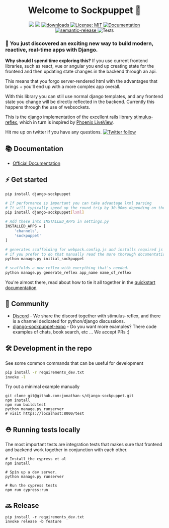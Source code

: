 <p align="center">
  <h1 align="center">Welcome to Sockpuppet 👋</h1>
  <p align="center">
    <img src="https://img.shields.io/pypi/v/django-sockpuppet"/>
    <img src="https://img.shields.io/npm/v/sockpuppet-js.svg?color=blue" />
    <a href="https://www.npmjs.com/package/sockpuppet-js">
      <img alt="downloads" src="https://img.shields.io/npm/dm/sockpuppet-js.svg?color=blue" target="_blank" />
    </a>
    <a href="https://github.com/jonathan-s/sockpuppet/blob/master/LICENSE">
      <img alt="License: MIT" src="https://img.shields.io/badge/license-MIT-brightgreen.svg" target="_blank" />
    </a>
    <a href="https://sockpuppet.argpar.se/" target="_blank">
      <img alt="Documentation" src="https://img.shields.io/badge/documentation-yes-brightgreen.svg" />
    </a>
    <br />
    <a href="#badge">
      <img alt="semantic-release" src="https://img.shields.io/badge/%20%20%F0%9F%93%A6%F0%9F%9A%80-semantic--release-e10079.svg">
    </a>
    <img src="https://travis-ci.org/jonathan-s/django-sockpuppet.svg?branch=master" alt="Tests">
  </p>
</p>


### 🎉 **You just discovered an exciting new way to build modern, reactive, real-time apps with Django.**

**Why should I spend time exploring this?** If you use current frontend libraries, such as react, vue or angular you end up creating state for the frontend and then updating state changes in the backend through an api.

This means that you forgo server-rendered html with the advantages that brings + you'll end up with a more complex app overall.

With this library you can still use normal django templates, and any frontend state you change will be directly reflected in the backend. Currently this happens through the use of websockets.

This is the django implementation of the excellent rails library [stimulus-reflex][1], which in turn is inspired by [Phoenix LiveView][2].

Hit me up on twitter if you have any questions.  [![Twitter follow](https://img.shields.io/twitter/follow/argparse?style=social)](https://twitter.com/argparse)

## 📚 Documentation

- [Official Documentation](https://sockpuppet.argpar.se/)

## ⚡️ Get started

```bash
pip install django-sockpuppet

# If performance is important you can take advantage lxml parsing
# It will typically speed up the round trip by 30-90ms depending on the html
pip install django-sockpuppet[lxml]

# Add these into INSTALLED_APPS in settings.py
INSTALLED_APPS = [
    'channels',
    'sockpuppet'
]

# generates scaffolding for webpack.config.js and installs required js dependencies
# if you prefer to do that manually read the more thorough documentation
python manage.py initial_sockpuppet

# scaffolds a new reflex with everything that's needed.
python manage.py generate_reflex app_name name_of_reflex
```

You're almost there, read about how to tie it all together in the [quickstart documentation][3]

## 💙 Community

- [Discord](https://discord.gg/XveN625) - We share the discord together with stimulus-reflex, and there is a channel dedicated for python/django discussions.
- [django-sockpuppet-expo](https://github.com/zodman/django-sockpuppet-expo) - Do you want more examples? There code examples of chats, book search, etc ... We accept PRs :)


## 🛠 Development in the repo

See some common commands that can be useful for development

```bash
pip install -r requirements_dev.txt
invoke -l
```

Try out a minimal example manually

```
git clone git@github.com:jonathan-s/django-sockpuppet.git
npm install
npm run build:test
python manage.py runserver
# visit https://localhost:8000/test
```

## ⛑ Running tests locally
The most important tests are integration tests that makes sure that frontend and backend work together in conjunction with each other.

```
# Install the cypress et al
npm install

# Spin up a dev server.
python manage.py runserver

# Run the cypress tests
npm run cypress:run
```


## 🔜 Release

```
pip install -r requirements_dev.txt
invoke release -b feature
```

[1]: https://github.com/hopsoft/stimulus_reflex
[2]: https://youtu.be/Z2DU0qLfPIY?t=670
[3]: https://sockpuppet.argpar.se/quickstart-django
